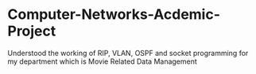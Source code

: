 # Computer-Networks-Acdemic-Project
Understood the working of RIP, VLAN, OSPF and socket programming for my department which is Movie Related Data Management
